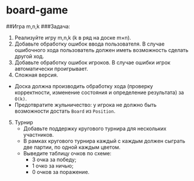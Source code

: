 # board-game
##Игра m,n,k
###Задача: 
1. Реализуйте игру m,n,k (k в ряд на доске m×n).
2. Добавьте обработку ошибок ввода пользователя. В случае ошибочного хода пользователь должен иметь возможность сделать другой ход.
3. Добавьте обработку ошибок игроков. В случае ошибки игрок автоматически проигрывает.
4. Сложная версия.
  * Доска должна производить обработку хода (проверку корректности, изменение состояния и определение результата) за `O(k)`.
  * Предотвратите жульничество: у игрока не должно быть возможности достать `Board` из `Position`.
5. Турнир
    * Добавьте поддержку кругового турнира для нескольких участников.
    * В рамках кругового турнира каждый с каждым должен сыграть две партии,
      по одной каждым цветом.
    * Выведите таблицу очков по схеме:
        * 3 очка за победу;
        * 1 очко за ничью;
        * 0 очков за поражение.
